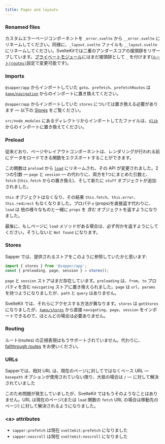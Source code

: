 ```yaml
---
title: Pages and layouts
---
```


### Renamed files

カスタムエラーページコンポーネントを `_error.svelte` から `__error.svelte` にリネームしてください。同様に、`_layout.svelte` ファイルも `__layout.svelte` にリネームしてください。SvelteKitでは二重のアンダースコアの接頭辞をリザーブしています。[プライベートモジュール](#routing-private-modules)にはまだ接頭辞として `_` を付けます([`ルート(routes)`](docs#configuration-routes)設定で変更可能です)。

### Imports

`@sapper/app` からインポートしていた `goto`、`prefetch`、`prefetchRoutes` は [`$app/navigation`](/docs#modules-$app-navigation) からのインポートに置き換えてください。

`@sapper/app` からインポートしていた `stores` については置き換える必要があります — 以下の [Stores](#pages-and-layouts-stores) をご覧ください。

`src/node_modules` にあるディレクトリからインポートしてたファイルは、[`$lib`](/docs#modules-$lib) からのインポートに置き換えてください。

### Preload

従来どおり、ページやレイアウトコンポーネントは、レンダリングが行われる前にデータをロードできる関数をエクスポートすることができます。

この関数は `preload` から [`load`](/docs#loading) にリネームされ、その API が変更されました。2つの引数 — `page` と `session` — の代わりに、両方を1つにまとめた引数と、`fetch` (`this.fetch` からの置き換え)、そして新たに `stuff` オブジェクトが追加されました。

`this` オブジェクトはなくなり、その結果 `this.fetch`、`this.error`、`this.redirect` もなくなりました。プロパティ(props)を直接返す代わりに、`load` は 他の様々なものと一緒に `props` を _含む_ オブジェクトを返すようになりました。

最後に、もしページに `load` メソッドがある場合は、必ず何かを返すようにしてください。そうしないと `Not found` になります。

### Stores

Sapper では、提供されるストアをこのように参照していたかと思います:

```js
import { stores } from '@sapper/app';
const { preloading, page, session } = stores();
```

`page` と `session` ストアはまだ存在しています。`preloading` は、`from`、`to` プロパティを含む `navigating` ストアに置き換えられました。`page` は `url`、`params` を持つようになりましたが、`path` と `query` はありません。

SvelteKit では、それらにアクセスする方法が異なります。`stores` は `getStores` になりましたが、[`$app/stores`](/docs#modules-$app-stores) から直接 `navigating`、`page`、`session` をインポートできるので、ほとんどの場合は必要ありません。

### Routing

ルート(routes) の正規表現はもうサポートされていません。代わりに、[fallthrough routes](/docs#routing-advanced-fallthrough-routes) をお使いください。

### URLs

Sapperでは、相対 URL は、現在のページに対してではなくベース URL  — `basepath` オプションが使用されていない限り、大抵の場合は `/` — に対して解決されていました

このため問題が発生していましたが、SvelteKit ではもうそのようなことはありません。URL は現在のページ(または `load` 関数の `fetch` URL の場合は移動先のページ) に対して解決されるようになりました。

### &lt;a&gt; attributes

- `sapper:prefetch` は現在 `sveltekit:prefetch` になりました
- `sapper:noscroll` は現在 `sveltekit:noscroll` になりました
